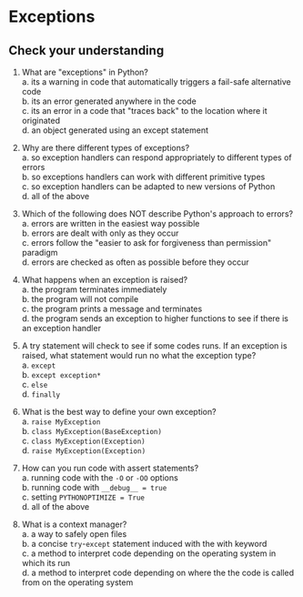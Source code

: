 # Exceptions

## Check your understanding

1. What are "exceptions" in Python?  
	a. its a warning in code that automatically triggers a fail-safe alternative code  
	b. its an error generated anywhere in the code  
	c. its an error in a code that "traces back" to the location where it originated  
	d. an object generated using an except statement  


2. Why are there different types of exceptions?  
	a. so exception handlers can respond appropriately to different types of errors  
	b. so exceptions handlers can work with different primitive types  
	c. so exception handlers can be adapted to new versions of Python  
	d. all of the above  


3. Which of the following does NOT describe Python's approach to errors?  
	a. errors are written in the easiest way possible  
	b. errors are dealt with only as they occur  
	c. errors follow the "easier to ask for forgiveness than permission" paradigm  
	d. errors are checked as often as possible before they occur  


4. What happens when an exception is raised?  
	a. the program terminates immediately  
	b. the program will not compile  
	c. the program prints a message and terminates  
	d. the program sends an exception to higher functions to see if there is an exception handler  


5. A try statement will check to see if some codes runs. If an exception is raised, what statement would run no what the exception type?  
	a. `except`  
	b. `except exception*`  
	c. `else`  
	d. `finally`  


6. What is the best way to define your own exception?  
	a. `raise MyException`  
	b. `class MyException(BaseException)`  
	c. `class MyException(Exception)`  
	d. `raise MyException(Exception)`  


7. How can you run code with assert statements?  
	a. running code with the `-O` or `-OO` options  
	b. running code with `__debug__ = true`  
	c. setting `PYTHONOPTIMIZE = True`  
	d. all of the above  


8. What is a context manager?  
	a. a way to safely open files  
	b. a concise `try`-`except` statement induced with the with keyword  
	c. a method to interpret code depending on the operating system in which its run  
	d. a method to interpret code depending on where the the code is called from on the operating system  
